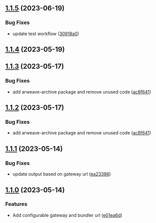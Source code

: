 

## [1.1.5](https://github.com/pawanpaudel93/arweave-archive-action/compare/v1.1.3...v1.1.5) (2023-06-19)


### Bug Fixes

* update test workflow ([30918a0](https://github.com/pawanpaudel93/arweave-archive-action/commit/30918a0b62555c7215288f0b400facf9310a1cff))

## [1.1.4](https://github.com/pawanpaudel93/arweave-archive-action/compare/v1.1.3...v1.1.4) (2023-05-19)

## [1.1.3](https://github.com/pawanpaudel93/arweave-archive-action/compare/v1.1.1...v1.1.3) (2023-05-17)


### Bug Fixes

* add arweave-archive package and remove unused code ([ac8f641](https://github.com/pawanpaudel93/arweave-archive-action/commit/ac8f641329d142a8a9e5d5295ffd38865a709eec))

## [1.1.2](https://github.com/pawanpaudel93/arweave-archive-action/compare/v1.1.1...v1.1.2) (2023-05-17)


### Bug Fixes

* add arweave-archive package and remove unused code ([ac8f641](https://github.com/pawanpaudel93/arweave-archive-action/commit/ac8f641329d142a8a9e5d5295ffd38865a709eec))

## [1.1.1](https://github.com/pawanpaudel93/arweave-archive-action/compare/v1.1.0...v1.1.1) (2023-05-14)


### Bug Fixes

* update output based on gateway url ([ea23386](https://github.com/pawanpaudel93/arweave-archive-action/commit/ea23386d8fe25c92b5553b821ba51d598eea59fa))

## [1.1.0](https://github.com/pawanpaudel93/arweave-archive-action/compare/v1.0.0...v1.1.0) (2023-05-14)


### Features

* Add configurable gateway and bundler url ([e01ea6d](https://github.com/pawanpaudel93/arweave-archive-action/commit/e01ea6df073151a084a37baaa41f59c09ae4f932))